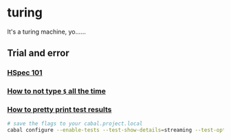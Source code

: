 # turing
It's a turing machine, yo......

## Trial and error

### [HSpec 101](https://hspec.github.io/)

### [How to not type `$` all the time](https://typeclasses.com/ghc/block-arguments)


### [How to pretty print test results](https://github.com/hspec/hspec/issues/184#issuecomment-787036570)
```sh
# save the flags to your cabal.project.local
cabal configure --enable-tests --test-show-details=streaming --test-option=--color
```


